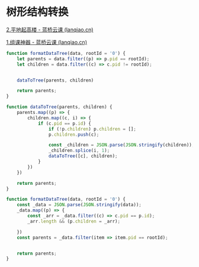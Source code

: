# 树形结构转换



[2.平地起高楼 - 蓝桥云课 (lanqiao.cn)](https://www.lanqiao.cn/problems/2328/learning/?page=1&first_category_id=2&second_category_id=11&sort=difficulty&asc=0)

[1.组课神器 - 蓝桥云课 (lanqiao.cn)](https://www.lanqiao.cn/problems/5143/learning/?page=1&first_category_id=2&second_category_id=11&sort=difficulty&asc=0)



```js
function formatDataTree(data, rootId = '0') {
    let parents = data.filter((p) => p.pid == rootId);
    let children = data.filter((c) => c.pid != rootId);


    dataToTree(parents, children)

    return parents;
}

function dataToTree(parents, children) {
    parents.map((p) => {
        children.map((c, i) => {
            if (c.pid == p.id) {
                if (!p.children) p.children = [];
                p.children.push(c);

                const _children = JSON.parse(JSON.stringify(children));
                _children.splice(i, 1);
                dataToTree([c], children);
            }
        })
    })

    return parents;
}

```



```js
function formatDataTree(data, rootId = '0') {
    const _data = JSON.parse(JSON.stringify(data));
    _data.map((p) => {
        const _arr = _data.filter((c) => c.pid == p.id);
        _arr.length && (p.children = _arr);

    })
    const parents = _data.filter(item => item.pid == rootId);


    return parents;
}

```











